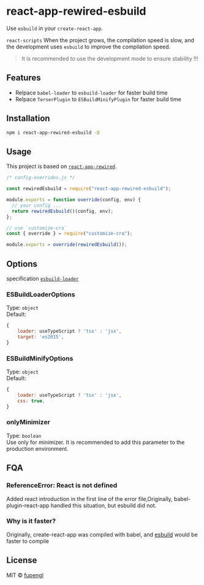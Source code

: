 # react-app-rewired-esbuild

Use `esbuild` in your `create-react-app`.

`react-scripts` When the project grows, the compilation speed is slow, and the development uses `esbuild` to improve the compilation speed.

> It is recommended to use the development mode to ensure stability !!!

## Features

- Relpace `babel-loader` to `esbuild-loader` for faster build time
- Relpace `TerserPlugin` to `ESBuildMinifyPlugin` for faster build time

## Installation

```bash
npm i react-app-rewired-esbuild -D
```

## Usage

This project is based on [`react-app-rewired`](https://github.com/timarney/react-app-rewired).

```js
/* config-overrides.js */

const rewiredEsbuild = require("react-app-rewired-esbuild");

module.exports = function override(config, env) {
  // your config ...
  return rewiredEsbuild()(config, env);
};

// use `customize-cra`
const { override } = require("customize-cra");

module.exports = override(rewiredEsbuild());
```

## Options

specification [`esbuild-loader`](https://github.com/privatenumber/esbuild-loader)

### ESBuildLoaderOptions

Type: `object`  
Default:

```js
{
    loader: useTypeScript ? 'tsx' : 'jsx',
    target: 'es2015',
}
```

### ESBuildMinifyOptions

Type: `object`  
Default:

```js
{
    loader: useTypeScript ? 'tsx' : 'jsx',
    css: true,
}
```

### onlyMinimizer

Type: `boolean`  
Use only for minimizer. It is recommended to add this parameter to the production environment.

## FQA

### ReferenceError: React is not defined

Added react introduction in the first line of the error file,Originally, babel-plugin-react-app handled this situation, but esbuild did not.

### Why is it faster?

Originally, create-react-app was compiled with babel, and [esbuild](https://github.com/evanw/esbuild) would be faster to compile

## License

MIT © [fupengl](https://github.com/fupengl)
